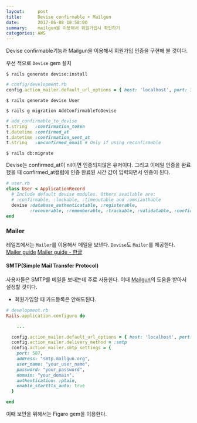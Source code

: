 ```yaml
---
layout:     post
title:      Devise confirmable + Mailgun
date:       2017-06-08 18:58:00
summary:    mailgun을 이용해서 회원가입시 확인하기
categories: AWS
---
```


Devise confirmable기능과 Mailgun을 이용해서 회원가입 인증을 구현해 볼 것이다.


우선 적으로 `Devise` gem 설치

```
$ rails generate devise:install
```

```ruby
# config/development.rb
config.action_mailer.default_url_options = { host: 'localhost', port: 3000 }
```

```
$ rails generate devise User
```

```
$ rails g migration AddConfirmableToDevise
```

``` ruby
# add_confirmable_to_devise
t.string   :confirmation_token
t.datetime :confirmed_at
t.datetime :confirmation_sent_at
t.string   :unconfirmed_email # Only if using reconfirmable
```

```
$ rails db:migrate
```

Devise는 confirmed_at이 nil이면 인증되지않은 유저이다. 그리고 이메일 인증을 완료했을 때 confirmed_at컬럼에 인증 완료된 시간 값이 입력되면서 인증이 된다.

```ruby
# user.rb
class User < ApplicationRecord
  # Include default devise modules. Others available are:
  # :confirmable, :lockable, :timeoutable and :omniauthable
  devise :database_authenticatable, :registerable,
         :recoverable, :rememberable, :trackable, :validatable, :confirmable
end
```

### Mailer

레일즈에서는 `Mailer`를 이용해서 메일을 보낸다. `Devise`도 `Mailer`를 제공한다.
[Mailer guide](http://guides.rubyonrails.org/action_mailer_basics.html)
[Mailer guide - 한글](http://guides.rorlab.org/action_mailer_basics.html)


#### SMTP(Simple Mail Transfer Protocol)

사용자들은 SMTP를 메일을 보내는데 주로 사용한다. 이때 [Mailgun](https://www.mailgun.com/)의 도움을 받아서 설정할 것이다.

- 회원가입할 때 카드등록은 안해도된다.

```ruby
# development.rb
Rails.application.configure do

	...

  config.action_mailer.default_url_options = { host: 'localhost', port: 3000 }
  config.action_mailer.delivery_method = :smtp
  config.action_mailer.smtp_settings = {
    port: 587,
    address: "smtp.mailgun.org",
    user_name: "your_user_name",
    password: "your_password",
    domain: "your_domain",
    authentication: :plain,
    enable_starttls_auto: true
  }

end
```

이때 보안을 위해서는 Figaro gem을 이용한다.